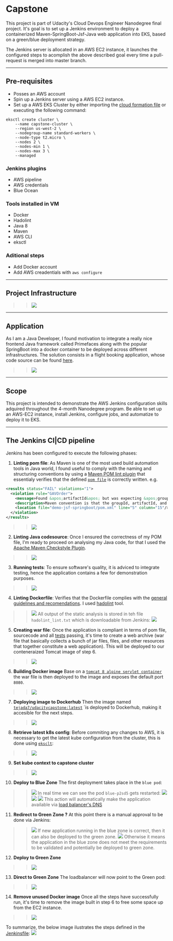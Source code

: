 # Capstone

This project is part of Udacity's Cloud Devops Engineer Nanodegree final project. It's goal is to set up a Jenkins environment to deploy a containerized Maven-SpringBoot-Jsf-Java web application into EKS, based on a green/blue deployment strategy.

The Jenkins server is allocated in an AWS EC2 instance, it launches the configured steps to acomplish the above described goal every time a pull-request is merged into master branch.
___
## Pre-requisites
* Posses an AWS account
* Spin up a Jenkins server using a AWS EC2 instance.
* Set up a AWS EKS Cluster by either importing the [cloud formation file](cluster.yml) or executing the following command:
```
eksctl create cluster \
    --name capstone-cluster \
    --region us-west-2 \
    --nodegroup-name standard-workers \
    --node-type t2.micro \
    --nodes 2 \
    --nodes-min 1 \
    --nodes-max 3 \
    --managed
```

### Jenkins plugins
* AWS pipeline
* AWS credentials
* Blue Ocean

### Tools installed in VM
* Docker
* Hadolint
* Java 8
* Maven
* AWS CLI
* eksctl

### Aditional steps
* Add Docker account
* Add AWS creadentials with `aws configure`
___

## Project Infrastructure
>>![](images/img24.png)
___
## Application

As I am a Java Developer, I found motivation to integrate a really nice frontend Java framework called Primefaces along with the popular SpringBoot into a docker container to be deployed across different infrastructures. The solution consists in a flight booking application, whose code source can be found [here](https://github.com/tejada7/demo-jsf-springboot).<br/>
>>![](images/img1.png)
___
## Scope
This project is intended to demonstrate the AWS Jenkins configuration skills adquired throughout the 4-month Nanodegree program. Be able to set up an AWS-EC2 instance, install Jenkins, configure jobs, and automatize to deploy it to EKS.

___
## The Jenkins CI|CD pipeline

Jenkins has been configured to execute the following phases:
1. **Linting pom file**: As Maven is one of the most used build automation tools in Java world, I found useful to comply with the naming and structuring conventions by using a [Maven POM lint plugin](https://github.com/lewisd32/lint-maven-plugin) that essentialy verifies that the defined [`pom file`](https://github.com/tejada7/demo-jsf-springboot/blob/master/pom.xml) is correctly written. e.g.
```xml
<results status="FAIL" violations="1">
  <violation rule="GAVOrder">
    <message>Found &apos;artifactId&apos; but was expecting &apos;groupId&apos;</message>
    <description>Maven convention is that the groupId, artifactId, and version elements be listed in that order.  Other elements with short, simple content, such as type, scope, classifier, etc, should be before elements with longer content, such as configuration, executions, and exclusions, otherwise they can be easily missed, leading to confusion</description>
    <location file="demo-jsf-springboot/pom.xml" line="5" column="15"/>
  </violation>
</results>
```
>>![](images/img4.png)
2. **Linting Java codesource**: Once I ensured the correctness of my POM file, I'm ready to proceed on analysing my Java code, for that I used the [Apache Maven Checkstyle Plugin](https://maven.apache.org/plugins/maven-checkstyle-plugin/).
>>![](images/img5.png)
3. **Running tests**: To ensure software's quality, it is adviced to integrate testing, hence the application contains a few for demonstration purposes.
>>![](images/img6.png)
4. **Linting Dockerfile**: Verifies that the Dockerfile complies with the [general guidelines and recomendations](https://docs.docker.com/develop/develop-images/dockerfile_best-practices/). I used [hadolint](https://github.com/hadolint/hadolint) tool. 
>>![](images/img8.png)
All output of the static analysis is stored in teh file `hadolint_lint.txt` which is downloadable from Jenkins:
>>![](images/img19.png)
5. **Creating war file**: Once the application is compliant in terms of pom file, sourcecode and all [tests](https://github.com/tejada7/demo-jsf-springboot/blob/master/src/test/java/com/example/demojsfspringboot/controller/FlightControllerTest.java) passing, it's time to create a web archive (war file that basically collects a bunch of jar files, files, and other resources that together constitute a web application). This will be deployed to our conteneraized Tomcat image of step 6.
>>![](images/img9.png)
6. **Building Docker image**
Base on a [`tomcat 8 alpine servlet container`](https://hub.docker.com/_/tomcat) the war file is then deployed to the image and exposes the default port `8080`.
>>![](images/img10.png)
7. **Deploying image to Dockerhub**
Then the image named [`tejada7/udacitycapstone:latest`](https://hub.docker.com/repository/docker/tejada7/udacitycapstone)
`is deployed to Dockerhub, making it accesible for the next steps.
>>![](images/img11.png)
8. **Retrieve latest k8s config**: Before commiting any changes to AWS, it is necessary to get the latest kube configuration from the cluster, this is done using [`eksclt`](https://eksctl.io):
>>![](images/img12.png)
9. **Set kube context to capstone cluster**
>>![](images/img13.png)
10. **Deploy to Blue Zone**
The first deployment takes place in the `blue pod`:
>>![](images/img14.png)
In real time we can see the pod `blue-p2sd5` gets restarted:
>>![](images/img20.png)
>>![](images/img21.png)
>>![](images/img22.png)
This action will automatically make the application available via [load balancer's DNS](http://a6d743970e8eb4b8a9817dd8ca2c33af-84838812.us-west-2.elb.amazonaws.com)
11. **Redirect to Green Zone ?**
At this point there is a manual approval to be done via Jenkins:
>>![](images/img23.png)
If new application running in the blue zone is correct, then it can also be deployed to the green zone.
>>![](images/img15.png)
Otherwise it means the application in the blue zone does not meet the requirements to be validated and potentially be deployed to green zone.
12. **Deploy to Green Zone**
>>![](images/img16.png)
13. **Direct to Green Zone**
The loadbalancer will now point to the Green pod:
>>![](images/img17.png)
14. **Remove unused Docker image**
Once all the steps have successfully run, it's time to remove the image built in step 6 to free some space up from the EC2 instance.
>>![](images/img18.png)

To summarize, the below image ilustrates the steps defined in the [Jenkinsfile](https://github.com/tejada7/demo-jsf-springboot/blob/master/Jenkinsfile):
![](images/img3.png)